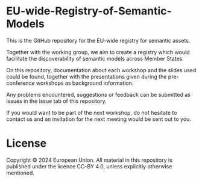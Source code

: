 # EU-wide-Registry-of-Semantic-Models

This is the GitHub repository for the EU-wide registry for semantic assets.

Together with the working group, we aim to create a registry which would facilitate the discoverability of semantic models across Member States.

On this repository, documentation about each workshop and the slides used could be found, together with the presentations given during the pre-conference workshops as background information.

Any problems encountered, suggestions or feedback can be submitted as issues in the issue tab of this repository.

If you would want to be part of the next workshop, do not hesitate to contact us and an invitation for the next meeting would be sent out to you.

# License
Copyright © 2024 European Union. All material in this repository is published under the licence CC-BY 4.0, unless explicitly otherwise mentioned.
